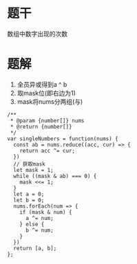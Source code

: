 # 题干
数组中数字出现的次数
# 题解
1. 全员异或得到a ^ b
2. 取mask位(即右边为1)
3. mask将nums分两组(与)
```
/**
 * @param {number[]} nums
 * @return {number[]}
 */
var singleNumbers = function(nums) {
  const ab = nums.reduce((acc, cur) => {
    return acc ^= cur;
  })
  // 获取mask
  let mask = 1;
  while ((mask & ab) === 0) {
    mask <<= 1;
  }
  let a = 0;
  let b = 0;
  nums.forEach(num => {
    if (mask & num) {
      a ^= num;
    } else {
      b ^= num;
    }
  })
  return [a, b];
};
```